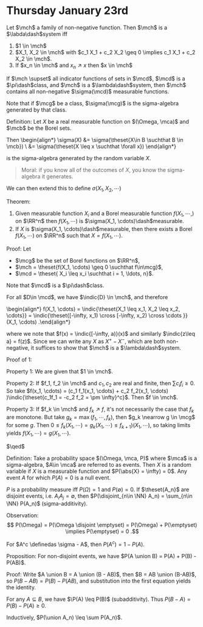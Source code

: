 # Thursday January 23rd

Let $\mch$ a family of non-negative function.
Then $\mch$ is a $\labda\dash$system iff

1. $1 \in \mch$
2. $X_1, X_2 \in \mch$ with $c_1 X_1 + c_2 X_2 \geq 0 \implies c_1 X_1 + c_2 X_2 \in \mch$.
3. If $x_n \in \mch$ and $x_n \nearrow x$ then $x \in \mch$

If $\mch \supset$ all indicator functions of sets in $\mcd$, $\mcd$ is a $\pi\dash$class, and $\mch$ is a $\lambda\dash$system, then $\mch$ contains all non-negative $\sigma(\mcd)$ measurable functions.

Note that if $\mcg$ be a class, $\sigma(\mcg)$ is the sigma-algebra generated by that class.

Definition:
Let $X$ be a real measurable function on $(\Omega, \mca)$ and $\mcb$ be the Borel sets.

Then
\begin{align*}
\sigma(X) 
&= \sigma(\theset{X\in B \suchthat B \in \mcb})  \\
&= \sigma(\theset{X \leq x \suchthat \forall x})
\end{align*}

is the sigma-algebra generated by the random variable $X$.

> Moral: if you know all of the outcomes of $X$, you know the sigma-algebra it generates.

We can then extend this to define $\sigma(X_1, X_2, \cdots)$

Theorem:

1. Given measurable function $X_i$ and a Borel measurable function $f(X_1, \cdots,)$ on $\RR^n$ then $f(X_1, \cdots)$ is $\sigma(X_1, \cdots)\dash$measurable.
2. If $X$ is $\sigma(X_1, \cdots)\dash$measurable, then there exists a Borel $f(X_1, \cdots)$ on $\RR^n$ such that $X = f(X_1, \cdots)$.

Proof:
Let 

- $\mcg$ be the set of Borel functions on $\RR^n$, 
- $\mch = \theset{f(X_1, \cdots) \geq 0 \suchthat f\in\mcg}$,
- $\mcd = \theset{ X_i \leq x_i \suchthat i = 1, \ldots, n}$.

Note that $\mcd$ is a $\pi\dash$class.

For all $D\in \mcd$, we have $\indic{D} \in \mch$, and therefore

\begin{align*}
f(X_1, \cdots) = \indic{\theset{X_1 \leq x_1, X_2 \leq x_2, \cdots}} = \indic{\theset{[-\infty, x_1) \cross [-\infty, x_2) \cross \cdots   }}(X_1, \cdots)
.\end{align*}

where we note that $f(x) = \indic{[-\infty, a)}(x)$ and similarly $\indic{z\leq a} = f(z)$.
Since we can write any $X$ as $X^+ - X^-$, which are both non-negative, it suffices to show that $\mch$ is a $\lambda\dash$system.

Proof of 1:

Property 1: We are given that $1 \in \mch$.

Property 2: If $f_1, f_2 \in \mch$ and $c_1, c_2$ are real and finite, then $\sum c_i f_i \geq 0$.
So take $f(x_1, \cdots) = (c_1 f_1(x_1, \cdots) + c_2 f_2(x_1, \cdots) )\indic{\theset{c_1f_1 = -c_2 f_2 = \pm \infty}^c}$.
Then $f \in \mch$.

Property 3:
If $f_k \in \mch$ and $f_k \nearrow f$, it's not necessarily the case that $f_k$ are monotone. 
But take $g_k = \max(f_1, \cdots, f_k)$, then $g_k \nearrow g \in \mcg$ for some $g$.
Then $0 \leq f_k(X_1, \cdots) = g_k(X_1, \cdots) \leq f_{k+1})(X_1, \cdots)$, so taking limits yields $f(X_1, \cdots) = g(X_1, \cdots)$.

$\qed$

Definition:
Take a probability space $(\Omega, \mca, P)$ where $\mca$ is a sigma-algebra, $A\in \mca$ are referred to as events.
Then $X$ is a random variable if $X$ is a measurable function and $P(\abs{X} = \infty) = 0$.
Any event $A$ for which $P(A) = 0$ is a null event.

$P$ is a probability measure iff $P(\Omega) = 1$ and $P(\emptyset) = 0$.
If $\theset{A_n}$ are disjoint events, i.e. $A_i A_j = \emptyset$, then $P(\disjoint_{n\in \NN} A_n) = \sum_{n\in \NN} P(A_n)$ (sigma-additivity).

Observation:
$$
P(\Omega) = P(\Omega \disjoint \emptyset) = P(\Omega) + P(\emptyset) \implies P(\emptyset) = 0
.$$

For $A^c \definedas \sigma - A$, then $P(A^c) = 1 - P(A)$.

Proposition:
For non-disjoint events, we have $P(A \union B) = P(A) + P(B) - P(AB)$.

Proof:
Write $A \union B = A \union (B - AB)$, then $B = AB \union (B-AB)$, so $P(B-AB) = P(B) - P(AB)$, and substitution into the first equation yields the identity.

For any $A \subseteq B$, we have $\P(A) \leq P(B)$ (subadditivity).
Thus $P(B-A) = P(B) - P(A) \geq 0$.

Inductively, $P(\union A_n) \leq \sum P(A_n)$.
